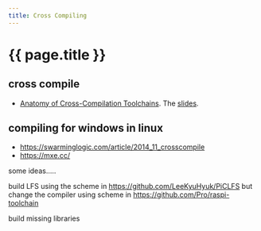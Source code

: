 ```yaml
---
title: Cross Compiling
---
```

# {{ page.title }}

## cross compile
* [Anatomy of Cross-Compilation Toolchains](https://youtu.be/Pbt330zuNPc).
The [slides](https://elinux.org/images/1/15/Anatomy_of_Cross-Compilation_Toolchains.pdf).

## compiling for windows in linux
* <https://swarminglogic.com/article/2014_11_crosscompile>
* <https://mxe.cc/>


some ideas.....

build LFS using the scheme in <https://github.com/LeeKyuHyuk/PiCLFS> but change the compiler using scheme in <https://github.com/Pro/raspi-toolchain> 

build missing libraries
